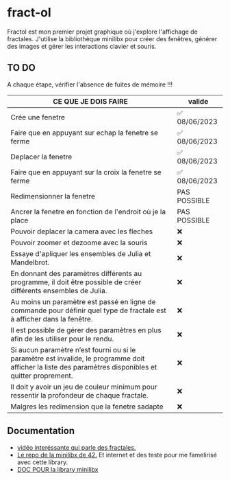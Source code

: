 # fract-ol

Fractol est mon premier projet graphique où j'explore l'affichage de fractales. J'utilise la bibliothèque minilibx pour créer des fenêtres, générer des images et gérer les interactions clavier et souris.

## TO DO

A chaque étape, vérifier l'absence de fuites de mémoire !!!

|       CE QUE JE DOIS FAIRE        |  valide      |
| ----------------------------- | ------------ |
|      Crée une fenetre         | ✅ 08/06/2023 |
| Faire que en appuyant sur echap la fenetre se ferme | ✅ 08/06/2023 |
|      Deplacer la fenetre      | ✅ 08/06/2023 |
| Faire que en appuyant sur la croix la fenetre se ferme |✅ 08/06/2023|
|    Redimensionner la fenetre  |     PAS POSSIBLE     |
| Ancrer la fenetre en fonction de l'endroit où je la place |     PAS POSSIBLE     |
| Pouvoir deplacer la camera avec les fleches |      ❌       |
| Pouvoir zoomer et dezoome avec la souris |      ❌       |
| Essaye d'apliquer les ensembles de Julia et Mandelbrot. |      ❌       |
| En donnant des paramètres différents au programme, il doit être possible de créer différents ensembles de Julia. |      ❌       |
| Au moins un paramètre est passé en ligne de commande pour définir quel type de fractale est à afficher dans la fenêtre. |      ❌       |
| Il est possible de gérer des paramètres en plus afin de les utiliser pour le rendu. |      ❌       |
| Si aucun paramètre n’est fourni ou si le paramètre est invalide, le programme doit afficher la liste des paramètres disponibles et quitter proprement. |      ❌       |
| Il doit y avoir un jeu de couleur minimum pour ressentir la profondeur de chaque fractale. |      ❌       |
| Malgres les redimension que la fenetre sadapte |      ❌       |

## Documentation

- [vidéo interéssante qui parle des fractales.](https://youtu.be/wUlVFYJIUNA)
- [Le repo de la minilibx de 42.](https://github.com/42Paris/minilibx-linux) Et internet et des teste pour me famelirisé avec cette library.
- [DOC POUR la library minilibx](https://harm-smits.github.io/42docs/)
